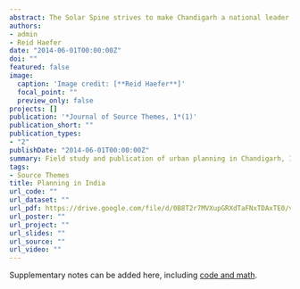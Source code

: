 ```yaml
---
abstract: The Solar Spine strives to make Chandigarh a national leader in sustainable development by addressing challenges of urban sanitation, energy demand, resource scarcity, and gender equality. India, just like the rest of the world, is challenged by a future promising extensive population growth, which requires we live in a more sustainable manner. Currently, energy supply in India frequently does not meet its demand. Thus it is imperative that India invests in alternative energy to reduce an increasingly burdened energy supply system. The Ministry of New and Renewable Energy (MNRE) designated Chandigarh as one of sixty Solar Cities across India to be a model city for renewable energy in planning and development. We propose a revitalized corridor along the northern edge of Chandigarh’s Capitol complex that will stand as a center for women’s empowerment, sustainable infrastructure, and renewable energy. Restoration will address sanitation, waste management, and stormwater drainage concerns that plague this corridor. The Center, named Surya Deviya, will be women run and include a restaurant that is entirely powered by renewable energies. A biogas facility will convert human excrement into cooking fuel on site. Stormwater infrastructure in the trench will improve overall sanitation and provide water for the biogas facility. The slurry (waste) from the biogas facility will be used as organic manure for green agriculture in the surrounding area. Solar panels will provide shade and electricity to the restaurant and the accompanying classroom. This classroom will be used for technical and occupational training in renewable energies, as well as for youth education. The Surya Deviya Center is just one part of the greater whole – the entire solar-spine revitalizes the corridor into a backbone for future prosperity by linking the existing land uses with sustainable infrastructure. With the present demands on energy supply and resource availability, the Solar Spine and Surya Deviya Center position Chandigarh as a model city and offer hope for national and global action towards a sustainable future.
authors:
- admin
- Reid Haefer
date: "2014-06-01T00:00:00Z"
doi: ""
featured: false
image:
  caption: 'Image credit: [**Reid Haefer**]'
  focal_point: ""
  preview_only: false
projects: []
publication: '*Journal of Source Themes, 1*(1)'
publication_short: ""
publication_types:
- "2"
publishDate: "2014-06-01T00:00:00Z"
summary: Field study and publication of urban planning in Chandigarh, India, 2014
tags:
- Source Themes
title: Planning in India
url_code: ""
url_dataset: ""
url_pdf: https://drive.google.com/file/d/0B8T2r7MVXupGRXdTaFNxTDAxTE0/view
url_poster: ""
url_project: ""
url_slides: ""
url_source: ""
url_video: ""
---
```


Supplementary notes can be added here, including [code and math](https://sourcethemes.com/academic/docs/writing-markdown-latex/).
